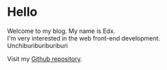 # Hello

Welcome to my blog. My name is Edx.<br>
I'm very interested in the web front-end development.<br>
Unchiburiburiburiburi

Visit my [Github repository](https://github.com/AoSankaku/aosankaku.github.io).
